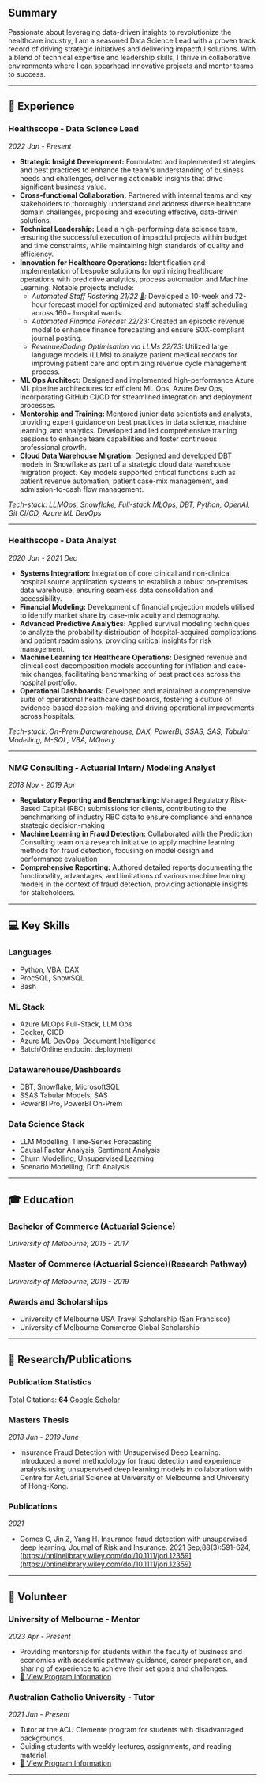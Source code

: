 <!-- To customize the workflows visit the following repo https://github.com/pages-themes/minimal/tree/master -->

## Summary 
Passionate about leveraging data-driven insights to revolutionize the healthcare industry, I am a seasoned Data Science Lead with a proven track record of driving strategic initiatives and delivering impactful solutions. With a blend of technical expertise and leadership skills, I thrive in collaborative environments where I can spearhead innovative projects and mentor teams to success.

---

##  💼 Experience

### Healthscope - Data Science Lead
*2022 Jan - Present*

- **Strategic Insight Development:** Formulated and implemented strategies and best practices to enhance the team's understanding of business needs and challenges, delivering actionable insights that drive significant business value.
- **Cross-functional Collaboration:** Partnered with internal teams and key stakeholders to thoroughly understand and address diverse healthcare domain challenges, proposing and executing effective, data-driven solutions.
- **Technical Leadership:** Lead a high-performing data science team, ensuring the successful execution of impactful projects within budget and time constraints, while maintaining high standards of quality and efficiency. 
- **Innovation for Healthcare Operations:** Identification and implementation of bespoke solutions for optimizing healthcare operations with predictive analytics, process automation and Machine Learning. Notable projects include:
  - *Automated Staff Rostering 21/22 [🔗](https://www.afr.com/work-and-careers/workplace/how-bosses-are-using-gen-ai-to-work-smarter-better-20240212-p5f45g):* Developed a 10-week and 72-hour forecast model for optimized and automated staff scheduling across 160+ hospital wards.
  - *Automated Finance Forecast 22/23:* Created an episodic revenue model to enhance finance forecasting and ensure SOX-compliant journal posting.
  - *Revenue/Coding Optimisation via LLMs 22/23:* Utilized large language models (LLMs) to analyze patient medical records for improving patient care and optimizing revenue cycle management process.
- **ML Ops Architect:** Designed and implemented high-performance Azure ML pipeline architectures for efficient ML Ops, Azure Dev Ops, incorporating GitHub CI/CD for streamlined integration and deployment processes.
- **Mentorship and Training:** Mentored junior data scientists and analysts, providing expert guidance on best practices in data science, machine learning, and analytics. Developed and led comprehensive training sessions to enhance team capabilities and foster continuous professional growth.
- **Cloud Data Warehouse Migration:** Designed and developed DBT models in Snowflake as part of a strategic cloud data warehouse migration project. Key models supported critical functions such as patient revenue automation, patient case-mix management, and admission-to-cash flow management.

*Tech-stack: LLMOps, Snowflake, Full-stack MLOps, DBT, Python, OpenAI, Git CI/CD, Azure ML DevOps*

---

### Healthscope - Data Analyst
*2020 Jan - 2021 Dec*

- **Systems Integration:** Integration of core clinical and non-clinical hospital source application systems to establish a robust on-premises data warehouse, ensuring seamless data consolidation and accessibility.
- **Financial Modeling:** Development of financial projection models utilised to identify market share by case-mix acuity and demography.
- **Advanced Predictive Analytics:** Applied survival modeling techniques to analyze the probability distribution of hospital-acquired complications and patient readmissions, providing critical insights for risk management.
- **Machine Learning for Healthcare Operations:** Designed revenue and clinical cost decomposition models accounting for inflation and case-mix changes, facilitating benchmarking of best practices across the hospital portfolio.
- **Operational Dashboards:** Developed and maintained a comprehensive suite of operational healthcare dashboards, fostering a culture of evidence-based decision-making and driving operational improvements across hospitals.

*Tech-stack: On-Prem Datawarehouse, DAX, PowerBI, SSAS, SAS, Tabular Modelling, M-SQL, VBA, MQuery*

---

### NMG Consulting - Actuarial Intern/ Modeling Analyst
*2018 Nov - 2019 Apr*

- **Regulatory Reporting and Benchmarking:** Managed Regulatory Risk-Based Capital (RBC) submissions for clients, contributing to the benchmarking of industry RBC data to ensure compliance and enhance strategic decision-making
- **Machine Learning in Fraud Detection:** Collaborated with the Prediction Consulting team on a research initiative to apply machine learning methods for fraud detection, focusing on model design and performance evaluation
- **Comprehensive Reporting:** Authored detailed reports documenting the functionality, advantages, and limitations of various machine learning models in the context of fraud detection, providing actionable insights for stakeholders.

---

## 💻 Key Skills

### Languages
- Python, VBA, DAX
- ProcSQL, SnowSQL
- Bash

### ML Stack
- Azure MLOps Full-Stack, LLM Ops
- Docker, CICD
- Azure ML DevOps, Document Intelligence
- Batch/Online endpoint deployment

### Datawarehouse/Dashboards
- DBT, Snowflake, MicrosoftSQL
- SSAS Tabular Models, SAS
- PowerBI Pro, PowerBI On-Prem

### Data Science Stack
- LLM Modelling, Time-Series Forecasting
- Causal Factor Analysis, Sentiment Analysis
- Churn Modelling, Unsupervised Learning
- Scenario Modelling, Drift Analysis

---

## 🎓 Education

### Bachelor of Commerce (Actuarial Science)
*University of Melbourne, 2015 - 2017*

### Master of Commerce (Actuarial Science)(Research Pathway)
*University of Melbourne, 2018 - 2019*

### Awards and Scholarships
- University of Melbourne USA Travel Scholarship (San Francisco)
- University of Melbourne Commerce Global Scholarship

---

## 📜 Research/Publications

### Publication Statistics

Total Citations: **64** <a href="https://scholar.google.com/citations?hl=en&user=eiCdUYgAAAAJ" target="_blank">Google Scholar</a>

### Masters Thesis
*2018 Jun - 2019 June*
- Insurance Fraud Detection with Unsupervised Deep Learning. Introduced a novel methodology for fraud detection and experience analysis using unsupervised deep learning models in collaboration with Centre for Actuarial Science at University of Melbourne and University of Hong-Kong.

### Publications 
*2021*
- Gomes C, Jin Z, Yang H. Insurance fraud detection with unsupervised deep learning. Journal of Risk and Insurance. 2021 Sep;88(3):591-624, [https://onlinelibrary.wiley.com/doi/10.1111/jori.12359](https://onlinelibrary.wiley.com/doi/10.1111/jori.12359)

---

## 👥 Volunteer

### University of Melbourne - Mentor
*2023 Apr - Present*
- Providing mentorship for students within the faculty of business and economics with academic pathway guidance, career preparation, and sharing of experience to achieve their set goals and challenges.
-  [🔗 View Program Information](https://fbe.unimelb.edu.au/bcom/career/mentoring/career-mentoring-program) 

### Australian Catholic University - Tutor
*2021 Jun - Present*
- Tutor at the ACU Clemente program for students with disadvantaged backgrounds.
- Guiding students with weekly lectures, assignments, and reading material.
- [🔗 View Program Information](https://www.acu.edu.au/about-acu/community-engagement/clemente-australia)

---
<!--
### 📞 Contact
- [![LinkedIn](https://img.icons8.com/fluency/20/000000/linkedin.png) www.linkedin.com/in/chamal-gomes166](https://www.linkedin.com/in/chamal-gomes166)
- [![Email](https://img.icons8.com/fluency/20/000000/email.png) chamalgomes166@gmail.com](mailto:chamalgomes166@gmail.com)
- [![GitHub](https://img.icons8.com/ios-filled/20/000000/github.png) github.com/chamalgomeshso](https://github.com/chamalgomeshso/)
-->
